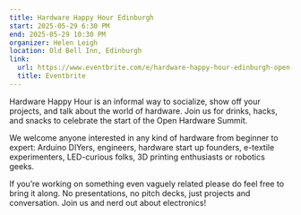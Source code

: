 ```yaml
---
title: Hardware Happy Hour Edinburgh
start: 2025-05-29 6:30 PM
end: 2025-05-29 10:30 PM
organizer: Helen Leigh
location: Old Bell Inn, Edinburgh
link:
  url: https://www.eventbrite.com/e/hardware-happy-hour-edinburgh-open-hardware-summit-edition-tickets-1358002836039
  title: Eventbrite
---
```


Hardware Happy Hour is an informal way to socialize, show off your projects, and talk about the world of hardware. Join us for drinks, hacks, and snacks to celebrate the start of the Open Hardware Summit.

We welcome anyone interested in any kind of hardware from beginner to expert: Arduino DIYers, engineers, hardware start up founders, e-textile experimenters, LED-curious folks, 3D printing enthusiasts or robotics geeks.

If you’re working on something even vaguely related please do feel free to bring it along. No presentations, no pitch decks, just projects and conversation. Join us and nerd out about electronics!
